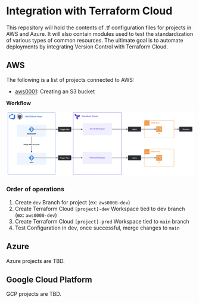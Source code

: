 # Integration with Terraform Cloud
This repository will hold the contents of .tf configuration files for projects in AWS and Azure. It will also contain modules used to test the standardization of various types of common resources. The ultimate goal is to automate deployments by integrating Version Control with Terraform Cloud.

## AWS
The following is a list of projects connected to AWS:
- [aws0001](./AWS/aws0001/): Creating an S3 bucket

**Workflow**  

![](./Attachments/ado-tf-aws-workflow.png)

### Order of operations 
1. Create `dev` Branch for project (ex: `aws0000-dev`)
2. Create Terraform Cloud `[project]-dev` Workspace tied to dev branch (ex: `aws0000-dev`)
3. Create Terraform Cloud `[project]-prod` Workspace tied to `main` branch
4. Test Configuration in dev, once successful, merge changes to `main`


## Azure
Azure projects are TBD.

## Google Cloud Platform
GCP projects are TBD.